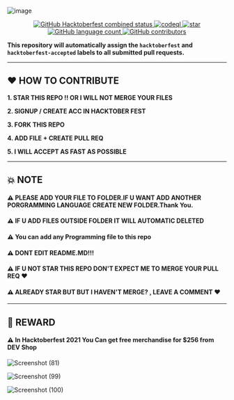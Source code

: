 ![image](https://user-images.githubusercontent.com/56723300/135698966-dc5c7d59-e8cf-4ffc-b0bf-a82009ad2187.png)

<p align="center">
  <a href="https://hacktoberfest.digitalocean.com/">
    <img alt="GitHub Hacktoberfest combined status" 
         src="https://img.shields.io/github/hacktoberfest/2021/Rjndrkha/Hacktober-Fest-2021?color=red&logo=R&style=for-the-badge">
  </a>
  <a href="https://github.com/Rjndrkha/Hacktober-Fest-2021/actions/workflows/codeql-analysis.yml">
    <img alt="codeql" src="https://img.shields.io/badge/codeql-PASSED-green?style=for-the-badge&logo=github" />
  </a>
  <a href="https://github.com/Rjndrkha/Hacktober-Fest-2021/actions/workflows/StarCheck.yml">
    <img alt="star" src="https://img.shields.io/badge/starvalidation-PASSED-yellow?style=for-the-badge&logo=github" />
  </a>
  <a href="https://github.com/Rjndrkha/Hacktober-Fest-2021">
    <img alt="GitHub language count" src="https://img.shields.io/github/languages/count/Rjndrkha/Hacktober-Fest-2021?color=blue&logo=GITHUB&style=for-the-badge">
  </a>
  <a href="https://github.com/Rjndrkha/Hacktober-Fest-2021">
    <img alt="GitHub contributors" src="https://img.shields.io/github/contributors/Rjndrkha/Hacktober-Fest-2021?color=blue&label=CONTRIBUTORS&logo=github&logoColor=white&style=for-the-badge">
  </a>
  
**This repository will automatically assign the `hacktoberfest` and `hacktoberfest-accepted` labels to all submitted pull requests.**  
</p>

---

## ❤ HOW TO CONTRIBUTE

**1. STAR THIS REPO !! OR I WILL NOT MERGE YOUR FILES**

**2. SIGNUP / CREATE ACC IN HACKTOBER FEST**

**3. FORK THIS REPO** 

**4. ADD FILE + CREATE PULL REQ** 

**5. I WILL ACCEPT AS FAST AS POSSIBLE**

--- 

## 💥 NOTE

#### ⚠ PLEASE ADD YOUR FILE TO FOLDER.IF U WANT ADD ANOTHER PORGRAMMING LANGUAGE CREATE NEW FOLDER.Thank You.
#### ⚠ IF U ADD FILES OUTSIDE FOLDER IT WILL AUTOMATIC DELETED
#### ⚠ You can add any Programming file to this repo
#### ⚠ DONT EDIT README.MD!!!
#### ⚠ IF U NOT STAR THIS REPO DON'T EXPECT ME TO MERGE YOUR PULL REQ ❤
#### ⚠ ALREADY STAR BUT BUT I HAVEN'T MERGE? , LEAVE A COMMENT ❤

---

## 🔰 REWARD
#### ⚠ In Hacktoberfest 2021 You Can get free merchandise for $256 from DEV Shop

![Screenshot (81)](https://user-images.githubusercontent.com/75615789/137628333-673fed7c-9570-49b9-a49b-f7a99af70901.png)

![Screenshot (99)](https://user-images.githubusercontent.com/75615789/137628407-5807fca1-9fc3-4baf-9126-97ddccae9a28.png)

![Screenshot (100)](https://user-images.githubusercontent.com/75615789/137628448-bf26d656-a0e8-49b6-a84b-386a5008d1be.png)

